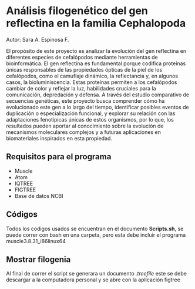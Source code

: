 # Análisis filogenético del gen reflectina en la familia Cephalopoda
Autor: Sara A. Espinosa F.

El propósito de este proyecto es analizar la evolución del gen reflectina en diferentes especies de cefalópodos mediante herramientas de bioinformática. El gen reflectina es fundamental porque codifica proteínas únicas responsables de las propiedades ópticas de la piel de los cefalópodos, como el camuflaje dinámico, la reflectancia y, en algunos casos, la bioluminiscencia. Estas proteínas permiten a los cefalópodos cambiar de color y reflejar la luz, habilidades cruciales para la comunicación, depredación y defensa.
A través del estudio comparativo de secuencias genéticas, este proyecto busca comprender cómo ha evolucionado este gen a lo largo del tiempo, identificar posibles eventos de duplicación o especialización funcional, y explorar su relación con las adaptaciones fenotípicas únicas de estos organismos, por lo que, los resultados pueden aportar al conocimiento sobre la evolución de mecanismos moleculares complejos y a futuras aplicaciones en biomateriales inspirados en esta propiedad.

## Requisitos para el programa
* Muscle
* Atom
* IQTREE
* FIGTREE
* Base de datos NCBI

## Códigos
Todos los codigos usados se encuentran en el documento **Scripts.sh**, se puede correr con bash en una carpeta, pero esta debe incluir el programa muscle3.8.31_i86linux64

## Mostrar filogenia
Al final de correr el script se generara un documento *.treefile* este se debe descargar a la computadora personal y se abre con la aplicación figtree
